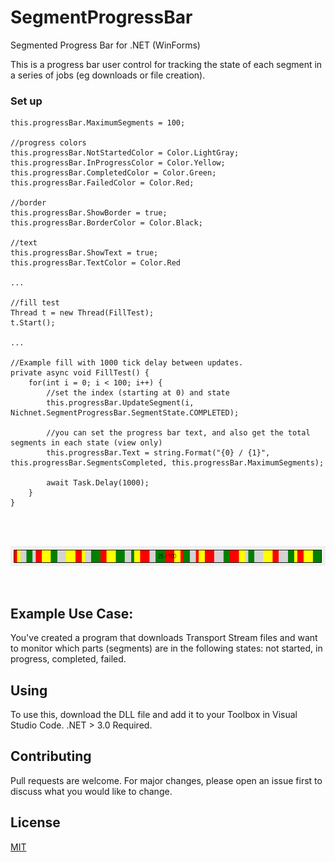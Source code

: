 # SegmentProgressBar
Segmented Progress Bar for .NET (WinForms)

This is a progress bar user control for tracking the state of each segment in a series of jobs (eg downloads or file creation).

### Set up
```
this.progressBar.MaximumSegments = 100;

//progress colors
this.progressBar.NotStartedColor = Color.LightGray;
this.progressBar.InProgressColor = Color.Yellow;
this.progressBar.CompletedColor = Color.Green;
this.progressBar.FailedColor = Color.Red;

//border
this.progressBar.ShowBorder = true;
this.progressBar.BorderColor = Color.Black;

//text
this.progressBar.ShowText = true;
this.progressBar.TextColor = Color.Red

...

//fill test
Thread t = new Thread(FillTest);
t.Start();

...

//Example fill with 1000 tick delay between updates.
private async void FillTest() {
    for(int i = 0; i < 100; i++) {
        //set the index (starting at 0) and state
        this.progressBar.UpdateSegment(i, Nichnet.SegmentProgressBar.SegmentState.COMPLETED);
        
        //you can set the progress bar text, and also get the total segments in each state (view only)
        this.progressBar.Text = string.Format("{0} / {1}", this.progressBar.SegmentsCompleted, this.progressBar.MaximumSegments);
        
        await Task.Delay(1000);    
    }
}    
```

</br>
</br>
<p align="center">
  <img src="https://raw.githubusercontent.com/nichnet/SegmentProgressBar/main/Example.PNG" />
</p>
</br>

## Example Use Case: 

You've created a program that downloads Transport Stream files and want to monitor which parts (segments) are in the following states: not started, in progress, completed, failed. 

## Using
To use this, download the DLL file and add it to your Toolbox in Visual Studio Code.
.NET > 3.0 Required.

## Contributing
Pull requests are welcome. For major changes, please open an issue first to discuss what you would like to change.


## License
[MIT](https://choosealicense.com/licenses/mit/)
